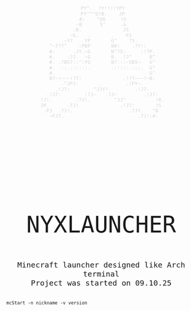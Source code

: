 <body style="font-family: monospace;">
    <div style="
        text-align:center;
    color: rgb(215, 215, 215);
    font-size: 13px;
    line-height: 1.1;
    white-space: pre;
    padding: 20px;
    width: 300px;
    height: 480px;
">
                      PY^.. ?Y!!!!YPY
                      PY^^^G?B.    JP
                      #:    ^@G     !G
                     ~B      5^     .&
                    .B.              J5
                   ~G.   .       .    PJ
                .~Y7    YP       G^    ?5:
            ^~7?7^    :PBP       B#!    .?Y!:
            #:      .JY.~G       B^?5:     :!7P.
            #.    :JJ.  ~G       B. .?J^      B^
            #. .7BG7::^:YG       B7:::~5B5~   G^
            #. .::.::::::.       .:::::.:::.  G^
            #.                                G^
            B7~!~~~!?7:              .!?7~~~!~B:
                .^JPJ:       .        .!PY~.
              .!J7:        ^JJY?.        .!J7.
           .!J7:        :?J~   .7J~         .!J7:
         ?J!.        :7J!.        ^JJ^         .!B.
         JP.      .7J!.             .!J7:       ?5
          .PJ  .7J!.                   .7J7.   ^B
            ~PJ7.                         .7J!:#:

</div>



<p style="font-size: 60px;" align="center">NYXLAUNCHER</p>
<p style="font-size: 20px;" align="center">
Minecraft launcher designed like Arch terminal <br>
Project was started on 09.10.25
</p>
<!--commands-->


<code>
mcStart -n nickname -v version
</code>



</body>









